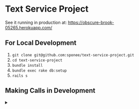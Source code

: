 # Text Service Project

See it running in production at: https://obscure-brook-05265.herokuapp.com/

## For Local Development

1. `git clone git@github.com:sponee/text-service-project.git`
2. `cd text-service-project`
3. `bundle install`
4. `bundle exec rake db:setup`
5. `rails s`

## Making Calls in Development
<details>
<summary></summary>
<br>
  
  ### Make an outbound call
  ```
  curl -X POST -H "Content-Type: application/json" -d '{"to_number": "111222333", "message": "this is my message"}' "http://localhost:3000/outbound"
  ```
  A successful call responds with a 200 status and a message of, "Your message is being processed". Visit http://localhost:3000 in your browser to retrieve the message_id and simulate an inbound response.

   ### Simulate an inbound response
  ```
  curl -X POST -H "Content-Type: application/json" -d '{"message_id": "", "status": "delivered"}' "http://localhost:3000/inbound"
  ```

  A successful inbound call responds with a 200 status and no message. If the status is `invalid` a BadPhoneNumber will be created. Subsequent attempts to deliver messages to known BadPhoneNumbers result in a message that says, "Cannot text a known bad phone number".
</details>
